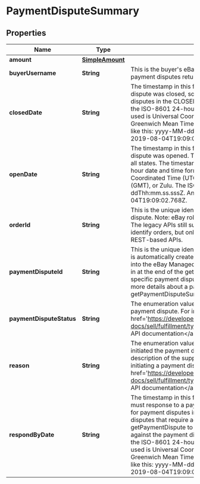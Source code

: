 # PaymentDisputeSummary

## Properties
Name | Type | Description | Notes
------------ | ------------- | ------------- | -------------
**amount** | [**SimpleAmount**](SimpleAmount.md) |  |  [optional]
**buyerUsername** | **String** | This is the buyer&#x27;s eBay user ID. This field is returned for all payment disputes returned in the response. |  [optional]
**closedDate** | **String** | The timestamp in this field shows the date/time when the payment dispute was closed, so this field is only returned for payment disputes in the CLOSED state. The timestamps returned here use the ISO-8601 24-hour date and time format, and the time zone used is Universal Coordinated Time (UTC), also known as Greenwich Mean Time (GMT), or Zulu. The ISO-8601 format looks like this: yyyy-MM-ddThh:mm.ss.sssZ. An example would be 2019-08-04T19:09:02.768Z. |  [optional]
**openDate** | **String** | The timestamp in this field shows the date/time when the payment dispute was opened. This field is returned for payment disputes in all states. The timestamps returned here use the ISO-8601 24-hour date and time format, and the time zone used is Universal Coordinated Time (UTC), also known as Greenwich Mean Time (GMT), or Zulu. The ISO-8601 format looks like this: yyyy-MM-ddThh:mm.ss.sssZ. An example would be 2019-08-04T19:09:02.768Z. |  [optional]
**orderId** | **String** | This is the unique identifier of the order involved in the payment dispute. Note: eBay rolled out a new Order ID format in June 2019. The legacy APIs still support the old and new order ID format to identify orders, but only the new order ID format is supported in REST-based APIs. |  [optional]
**paymentDisputeId** | **String** | This is the unique identifier of the payment dispute. This identifier is automatically created by eBay once the payment dispute comes into the eBay Managed Payments system. This identifier is passed in at the end of the getPaymentDispute call URI to retrieve a specific payment dispute. The getPaymentDispute method returns more details about a payment dispute than the getPaymentDisputeSummaries method. |  [optional]
**paymentDisputeStatus** | **String** | The enumeration value in this field gives the current status of the payment dispute. For implementation help, refer to &lt;a href&#x3D;&#x27;https://developer.ebay.com/api-docs/sell/fulfillment/types/api:DisputeStateEnum&#x27;&gt;eBay API documentation&lt;/a&gt; |  [optional]
**reason** | **String** | The enumeration value in this field gives the reason why the buyer initiated the payment dispute. See DisputeReasonEnum type for a description of the supported reasons that buyers can give for initiating a payment dispute. For implementation help, refer to &lt;a href&#x3D;&#x27;https://developer.ebay.com/api-docs/sell/fulfillment/types/api:DisputeReasonEnum&#x27;&gt;eBay API documentation&lt;/a&gt; |  [optional]
**respondByDate** | **String** | The timestamp in this field shows the date/time when the seller must response to a payment dispute, so this field is only returned for payment disputes in the ACTION_NEEDED state. For payment disputes that require action by the seller, that same seller must call getPaymentDispute to see the next action(s) that they can take against the payment dispute. The timestamps returned here use the ISO-8601 24-hour date and time format, and the time zone used is Universal Coordinated Time (UTC), also known as Greenwich Mean Time (GMT), or Zulu. The ISO-8601 format looks like this: yyyy-MM-ddThh:mm.ss.sssZ. An example would be 2019-08-04T19:09:02.768Z. |  [optional]
